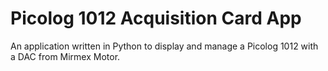 # Picolog 1012 Acquisition Card App
 An application written in Python to display and manage a Picolog 1012 with a DAC from Mirmex Motor.
